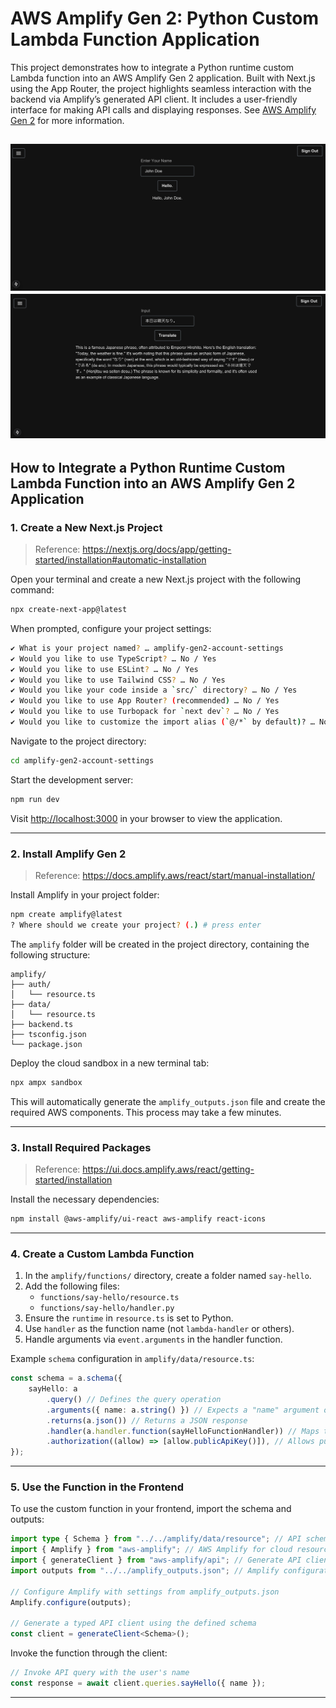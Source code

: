# AWS Amplify Gen 2: Python Custom Lambda Function Application

This project demonstrates how to integrate a Python runtime custom Lambda function into an AWS Amplify Gen 2 application. Built with Next.js using the App Router, the project highlights seamless interaction with the backend via Amplify’s generated API client. It includes a user-friendly interface for making API calls and displaying responses. See [AWS Amplify Gen 2](https://docs.amplify.aws/nextjs/build-a-backend/functions/custom-functions/) for more information.

![HelloDemonstration](./Hello.png)
![LangChainDemonstration](./LangChainDemo.png)
---

## How to Integrate a Python Runtime Custom Lambda Function into an AWS Amplify Gen 2 Application

### 1. Create a New Next.js Project

> Reference: https://nextjs.org/docs/app/getting-started/installation#automatic-installation

Open your terminal and create a new Next.js project with the following command:

```bash
npx create-next-app@latest
```

When prompted, configure your project settings:

```bash
✔ What is your project named? … amplify-gen2-account-settings
✔ Would you like to use TypeScript? … No / Yes
✔ Would you like to use ESLint? … No / Yes
✔ Would you like to use Tailwind CSS? … No / Yes
✔ Would you like your code inside a `src/` directory? … No / Yes
✔ Would you like to use App Router? (recommended) … No / Yes
✔ Would you like to use Turbopack for `next dev`? … No / Yes
✔ Would you like to customize the import alias (`@/*` by default)? … No / Yes
```

Navigate to the project directory:

```bash
cd amplify-gen2-account-settings
```

Start the development server:

```bash
npm run dev
```

Visit [http://localhost:3000](http://localhost:3000/) in your browser to view the application.

---

### 2. Install Amplify Gen 2

> Reference: https://docs.amplify.aws/react/start/manual-installation/

Install Amplify in your project folder:

```bash
npm create amplify@latest
? Where should we create your project? (.) # press enter
```

The `amplify` folder will be created in the project directory, containing the following structure:

```
amplify/
├── auth/
│   └── resource.ts
├── data/
│   └── resource.ts
├── backend.ts
├── tsconfig.json
└── package.json
```

Deploy the cloud sandbox in a new terminal tab:

```bash
npx ampx sandbox
```

This will automatically generate the `amplify_outputs.json` file and create the required AWS components. This process may take a few minutes.

---

### 3. Install Required Packages

> Reference: https://ui.docs.amplify.aws/react/getting-started/installation

Install the necessary dependencies:

```bash
npm install @aws-amplify/ui-react aws-amplify react-icons
```

---

### 4. Create a Custom Lambda Function

1. In the `amplify/functions/` directory, create a folder named `say-hello`.
2. Add the following files:
    - `functions/say-hello/resource.ts`
    - `functions/say-hello/handler.py`
3. Ensure the `runtime` in `resource.ts` is set to Python.
4. Use `handler` as the function name (not `lambda-handler` or others).
5. Handle arguments via `event.arguments` in the handler function.

Example `schema` configuration in `amplify/data/resource.ts`:

```typescript
const schema = a.schema({
    sayHello: a
        .query() // Defines the query operation
        .arguments({ name: a.string() }) // Expects a "name" argument of type string
        .returns(a.json()) // Returns a JSON response
        .handler(a.handler.function(sayHelloFunctionHandler)) // Maps to the Lambda function handler
        .authorization((allow) => [allow.publicApiKey()]), // Allows public API key access
});
```

---

### 5. Use the Function in the Frontend

To use the custom function in your frontend, import the schema and outputs:

```typescript
import type { Schema } from "../../amplify/data/resource"; // API schema type definition
import { Amplify } from "aws-amplify"; // AWS Amplify for cloud resource interaction
import { generateClient } from "aws-amplify/api"; // Generate API client for Amplify
import outputs from "../../amplify_outputs.json"; // Amplify configuration

// Configure Amplify with settings from amplify_outputs.json
Amplify.configure(outputs);

// Generate a typed API client using the defined schema
const client = generateClient<Schema>();
```

Invoke the function through the client:

```typescript
// Invoke API query with the user's name
const response = await client.queries.sayHello({ name });
```

---
